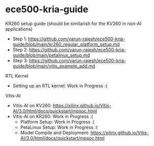 # ece500-kria-guide

KR260 setup guide (should be similarish for the KV260 in non-AI applications)
- Step 1: https://github.com/varun-rajesh/ece500-kria-guide/blob/main/kr260_regular_platform_setup.md
- Step 2: https://github.com/varun-rajesh/ece500-kria-guide/blob/main/petalinux_setup.md
- Step 3: https://github.com/varun-rajesh/ece500-kria-guide/blob/main/vitis_example_add.md

RTL Kernel
- Setting up an RTL kernel: Work in Progress :(

Vitis-AI
- Vitis-AI on KV260: https://xilinx.github.io/Vitis-AI/3.0/html/docs/quickstart/mpsoc.html
- Vitis-AI on KR260: Work in Progress :(
  - Platform Setup: Work in Progress :(
  - PetaLinux Setup: Work in Progress :(
  - Model Compile and Deployment: https://xilinx.github.io/Vitis-AI/3.0/html/docs/quickstart/mpsoc.html
